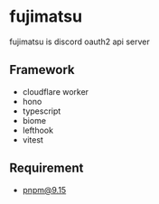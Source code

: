 # fujimatsu

fujimatsu is discord oauth2 api server

## Framework

- cloudflare worker
- hono
- typescript
- biome
- lefthook
- vitest

## Requirement

- pnpm@9.15
